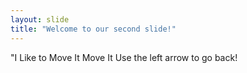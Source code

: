 ```yaml
---
layout: slide
title: "Welcome to our second slide!"
---
```

"I Like to Move It Move It
Use the left arrow to go back!
